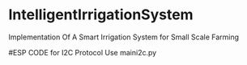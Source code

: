 # IntelligentIrrigationSystem
Implementation Of A Smart Irrigation System for Small  Scale Farming


#ESP CODE for I2C Protocol
Use maini2c.py

